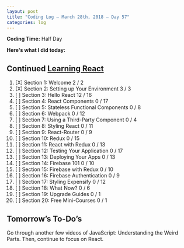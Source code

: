 ```yaml
---
layout: post
title: "Coding Log — March 28th, 2018 — Day 57"
categories: log
---
```


**Coding Time:** Half Day

**Here's what I did today:**

## Continued [Learning React](https://www.udemy.com/react-2nd-edition/)


1. [X] Section 1: Welcome 2 / 2
2. [X] Section 2: Setting up Your Environment 3 / 3
3. [ ] Section 3: Hello React 12 / 16
4. [ ] Section 4: React Components 0 / 17
5. [ ] Section 5: Stateless Functional Components 0 / 8
6. [ ] Section 6: Webpack 0 / 12
7. [ ] Section 7: Using a Third-Party Component 0 / 4
8. [ ] Section 8: Styling React 0 / 11
9. [ ] Section 9: React-Router 0 / 9
10. [ ] Section 10: Redux 0 / 15
11. [ ] Section 11: React with Redux 0 / 13
12. [ ] Section 12: Testing Your Application 0 / 17
13. [ ] Section 13: Deploying Your Apps 0 / 13
14. [ ] Section 14: Firebase 101 0 / 10
15. [ ] Section 15: Firebase with Redux 0 / 10
16. [ ] Section 16: Firebase Authentication 0 / 9
17. [ ] Section 17: Styling Expensify 0 / 12
18. [ ] Section 18: What Now?  0 / 6
19. [ ] Section 19: Upgrade Guides 0 / 1
20. [ ] Section 20: Free Mini-Courses 0 / 1

## Tomorrow’s To-Do’s

Go through another few videos of JavaScript: Understanding the Weird Parts. Then, continue to focus on React.